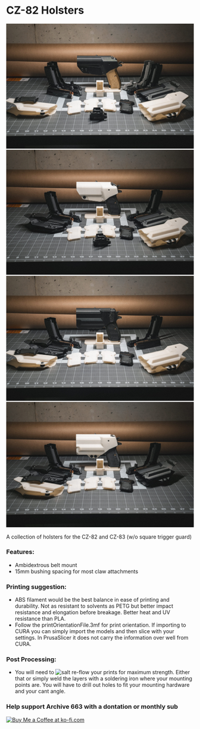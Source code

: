 # CZ-82 Holsters

![CZ-82 Speedloader](https://github.com/Archive-663/CZ82/blob/main/ASSETS/PHOTO/GMP01550.jpg)
![CZ-82 Speedloader](https://github.com/Archive-663/CZ82/blob/main/ASSETS/PHOTO/GMP01545.jpg)
![CZ-82 Speedloader](https://github.com/Archive-663/CZ82/blob/main/ASSETS/PHOTO/GMP01546.jpg)
![CZ-82 Speedloader](https://github.com/Archive-663/CZ82/blob/main/ASSETS/PHOTO/GMP01542.jpg)



A collection of holsters for the CZ-82 and CZ-83 (w/o square trigger guard)

### Features:
- Ambidextrous belt mount
- 15mm bushing spacing for most claw attachments

### Printing suggestion:
- ABS filament would be the best balance in ease of printing and durability. Not as resistant to solvents as PETG but better impact resistance and elongation before breakage. Better heat and UV resistance than PLA.
- Follow the printOrientationFile.3mf for print orientation. If importing to CURA you can simply import the models and then slice with your settings. In PrusaSlicer it does not carry the information over well from CURA.

### Post Processing:
- You will need to ![salt re-flow](https://www.cnckitchen.com/blog/testing-the-strength-of-3d-prints-re-melted-in-salt) your prints for maximum strength. Either that or simply weld the layers with a soldering iron where your mounting points are. You will have to drill out holes to fit your mounting hardware and your cant angle. 

### Help support Archive 663 with a dontation or monthly sub

<a href='https://ko-fi.com/P5P3MHMSF' target='_blank'><img height='36' style='border:0px;height:36px;' src='https://storage.ko-fi.com/cdn/kofi2.png?v=3' border='0' alt='Buy Me a Coffee at ko-fi.com' /></a>
